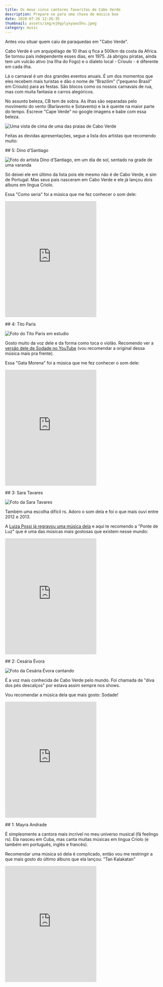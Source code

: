 ```yaml
---
title: Os meus cinco cantores favoritos de Cabo Verde
description: Prepare-se para uma chuva de música boa
date: 2020-07-26 12:26:35
thumbnail: assets/img/ej6gylyxyaau5hu.jpeg
category: music
---
```

Antes vou situar quem caiu de paraquedas em "Cabo Verde".

Cabo Verde é um arquipélago de 10 ilhas q fica a 500km da costa da Africa. Se tornou país independente esses dias, em 1975. Já abrigou piratas, ainda tem um vulcão ativo (na Ilha do Fogo) e o dialeto local - Crioulo - é diferente em cada ilha.

Lá o carnaval é um dos grandes eventos anuais. É um dos momentos que eles recebem mais turistas e dão o nome de "Brazilim" ("pequeno Brasil" em Crioulo) para as festas. São blocos como os nossos carnavais de rua, mas com muita fantasia e carros alegóricos.

No assunto beleza, CB tem de sobra. As ilhas são separadas pelo movimento do vento (Barlavento e Sotavento) e la é quente na maior parte do tempo. Escreve "Cape Verde" no google imagens e babe com essa beleza.

![Uma vista de cima de uma das praias de Cabo Verde](assets/img/ej6kktiwoau-l8d.jpeg "Uma das praias da Ilha de Santiago, em Cabo Verde")



Feitas as devidas apresentações, segue a lista dos artistas que recomendo muito:

\## 5: Dino d’Santiago

![Foto do artista Dino d’Santiago, em um dia de sol, sentado na grade de uma varanda](assets/img/mw-860.jpeg " Dino d’Santiago")

Só deixei ele em último da lista pois ele mesmo não é de Cabo Verde, e sim de Portugal. Mas seus pais nasceram em Cabo Verde e ele já lançou dois albuns em lingua Criolo.

Essa "Como seria" foi a música que me fez conhecer o som dele:

<iframe src="https://open.spotify.com/embed/track/2wVtjY3hYUNo6hru52yZEM" width="300" height="380" frameborder="0" allowtransparency="true" allow="encrypted-media"></iframe>

\## 4: Tito Paris

![Foto do Tito Paris em estudio](assets/img/download.jpeg "Tito Paris")

Gosto muito da voz dele e da forma como toca o violão. Recomendo ver a [versão dele de Sodade no YouTube](https://www.youtube.com/watch?v=OJlf4g30dhg) (vou recomendar a original dessa música mais pra frente).

Essa "Gata Morena" foi a música que me fez conhecer o som dele:

<iframe src="https://open.spotify.com/embed/track/4UEURvhnwk8I7PQHZS3vKy" width="300" height="380" frameborder="0" allowtransparency="true" allow="encrypted-media"></iframe>

\## 3: Sara Tavares

![Foto da Sara Tavares](assets/img/captura-de-tela-2020-11-11-às-00.56.30.png "Sara Tavares")

Também uma escolha difícil rs. Adoro o som dela e foi o que mais ouvi entre 2012 e 2013.

A [Luiza Possi já regravou uma música dela](https://www.youtube.com/watch?v=frANPzJqd5k) e aqui te recomendo a "Ponte de Luz" que é uma das músicas mais gostosas que existem nesse mundo:

<iframe src="https://open.spotify.com/embed/track/1HNr6b2TxwZ8yxuCU9jTMq" width="300" height="380" frameborder="0" allowtransparency="true" allow="encrypted-media"></iframe>

\## 2: Cesária Évora

![Foto da Cesária Évora cantando](assets/img/image1170x530cropped.jpg "Cesária Évora")

É a voz mais conhecida de Cabo Verde pelo mundo. Foi chamada de "diva dos pés descalços" por estava assim sempre nos shows.

Vou recomendar a música dela que mais gosto: Sodade!

<iframe src="https://open.spotify.com/embed/track/7xzMrUmlooPa1Fmp88hlYc" width="300" height="380" frameborder="0" allowtransparency="true" allow="encrypted-media"></iframe>

\## 1: Mayra Andrade

É simplesmente a cantora mais incrível no meu universo musical (fã feelings rs). Ela nasceu em Cuba, mas canta muitas músicas em lingua Criolo (e também em português, inglês e francês).

Recomendar uma música só dela é complicado, então vou me restringir a que mais gosto do último álbuns que ela lançou: "Tan Kalakatan"

<iframe src="https://open.spotify.com/embed/track/0zmnTBaXYgeZHMRMYvDlRn" width="300" height="380" frameborder="0" allowtransparency="true" allow="encrypted-media"></iframe>